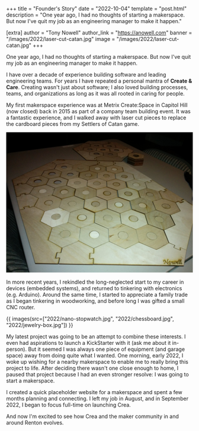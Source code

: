 +++
title = "Founder's Story"
date = "2022-10-04"
template = "post.html"
description = "One year ago, I had no thoughts of starting a makerspace. But now I've quit my job as an engineering manager to make it happen."

[extra]
author = "Tony Nowell"
author_link = "https://anowell.com"
banner = "/images/2022/laser-cut-catan.jpg"
image = "/images/2022/laser-cut-catan.jpg"
+++

One year ago, I had no thoughts of starting a makerspace. But now I've quit my job as an engineering manager to make it happen. 

<!-- more -->

I have over a decade of experience building software and leading engineering teams. For years I have repeated a personal mantra of __Create & Care__. Creating wasn't just about software; I also loved building processes, teams, and organizations as long as it was all rooted in caring for people.

My first makerspace experience was at Metrix Create:Space in Capitol Hill (now closed) back in 2015 as part of a company team building event. It was a fantastic experience, and I walked away with laser cut pieces to replace the cardboard pieces from my Settlers of Catan game. 

![/images/2022/laser-cut-catan.jpg](/images/2022/laser-cut-catan.jpg)

In more recent years, I rekindled the long-neglected start to my career in devices (embedded systems), and returned to tinkering with electronics (e.g. Arduino). Around the same time, I started to appreciate a family trade as I began tinkering in woodworking, and before long I was gifted a small CNC router. 

{{ images(src=["2022/nano-stopwatch.jpg", "2022/chessboard.jpg", "2022/jewelry-box.jpg"]) }}

My latest project was going to be an attempt to combine these interests. I even had aspirations to launch a KickStarter with it (ask me about it in-person). But it seemed I was always one piece of equipment (and garage space) away from doing quite what I wanted. One morning, early 2022, I woke up wishing for a nearby makerspace to enable me to really bring this project to life. After deciding there wasn't one close enough to home, I paused that project because I had an even stronger resolve: I was going to start a makerspace.

I created a quick placeholder website for a makerspace and spent a few months planning and connecting. I left my job in August, and in September 2022, I began to focus full-time on launching Crea. 

And now I'm excited to see how Crea and the maker community in and around Renton evolves.